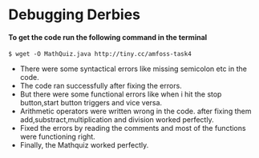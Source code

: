 # Debugging Derbies

#### To get the code run the following command in the terminal
`$ wget -O MathQuiz.java http://tiny.cc/amfoss-task4`

* There were some syntactical errors like missing semicolon etc in the code.
* The code ran successfully after fixing the errors.
* But there were some functional errors like when i hit the stop button,start button triggers and vice versa.
* Arithmetic operators were written wrong in the code. after fixing them add,substract,multiplication and division worked perfectly.
* Fixed the errors by reading the comments and most of the functions were functioning right.
* Finally, the Mathquiz worked perfectly.

